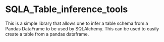 # SQLA_Table_inference_tools
This is a simple library that allows one to infer a table schema from a Pandas DataFrame to be used by SQLAlchemy. This can be used to easily create a table from a pandas dataframe.

